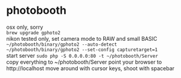 # photobooth

osx only, sorry  
`brew upgrade gphoto2`  
nikon tested only, set camera mode to RAW and small BASIC  
`~/photobooth/binary/gphoto2 --auto-detect`  
`~/photobooth/binary/gphoto2 --set-config capturetarget=1`  
start server
`sudo php -S 0.0.0.0:80 -t ~/photobooth/Server`  
copy everything to ~/photobooth/Server
point your browser to http://localhost
move around with cursor keys, shoot with spacebar
